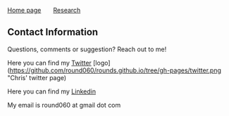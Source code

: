 [Home page](./index.md) &nbsp; &nbsp; &nbsp; [Research](./Research.md) 

## Contact Information
Questions, comments or suggestion? Reach out to me!

Here you can find my [Twitter](https://twitter.com/CR46_) [logo](https://github.com/round060/rounds.github.io/tree/gh-pages/twitter.png "Chris' twitter page)

Here you can find my [Linkedin](https://www.linkedin.com/in/christopher-rounds-6a9b19189)

My email is round060 at gmail dot com
